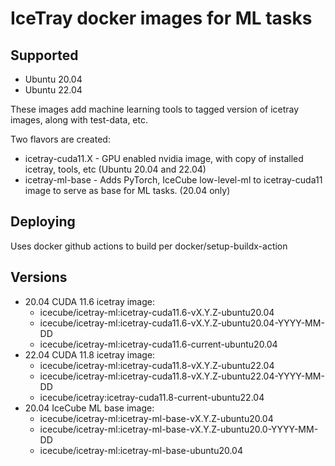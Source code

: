 IceTray docker images for ML tasks
==================================

Supported
---------
* Ubuntu 20.04
* Ubuntu 22.04

These images add machine learning tools to tagged version of icetray images,  along with test-data, etc.

Two flavors are created:
* icetray-cuda11.X - GPU enabled nvidia image, with copy of installed icetray, tools, etc (Ubuntu 20.04 and 22.04)
* icetray-ml-base - Adds PyTorch, IceCube low-level-ml to icetray-cuda11 image to serve as base for ML tasks. (20.04 only)

Deploying
---------
Uses docker github actions to build per docker/setup-buildx-action

Versions
--------
- 20.04 CUDA 11.6 icetray image:
   - icecube/icetray-ml:icetray-cuda11.6-vX.Y.Z-ubuntu20.04
   - icecube/icetray-ml:icetray-cuda11.6-vX.Y.Z-ubuntu20.04-YYYY-MM-DD
   - icecube/icetray-ml:icetray-cuda11.6-current-ubuntu20.04
- 22.04 CUDA 11.8 icetray image:
   - icecube/icetray-ml:icetray-cuda11.8-vX.Y.Z-ubuntu22.04
   - icecube/icetray-ml:icetray-cuda11.8-vX.Y.Z-ubuntu22.04-YYYY-MM-DD
   - icecube/icetray:icetray-cuda11.8-current-ubuntu22.04
- 20.04 IceCube ML base image:
   - icecube/icetray-ml:icetray-ml-base-vX.Y.Z-ubuntu20.04
   - icecube/icetray-ml:icetray-ml-base-vX.Y.Z-ubuntu20.0-YYYY-MM-DD
   - icecube/icetray-ml:icetray-ml-base-ubuntu20.04
